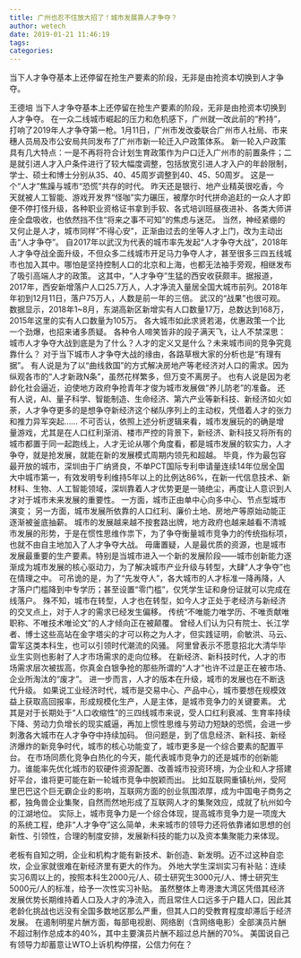 ```yaml
---
title: 广州也忍不住放大招了！城市发展靠人才争夺？
author: wetech
date: 2019-01-21 11:46:19
tags: 
categories: 
---
```

当下人才争夺基本上还停留在抢生产要素的阶段，无非是由抢资本切换到人才争夺。
<!-- more -->
王德培 
当下人才争夺基本上还停留在抢生产要素的阶段，无非是由抢资本切换到人才争夺。
在一众二线城市崛起的压力和危机感下，广州就一改此前的“矜持”，打响了2019年人才争夺第一枪。1月11日，广州市发改委联合广州市人社局、市来穗人员局及市公安局共同发布了广州市新一轮迁入户政策体系。
新一轮入户政策具有几大特点：一是不再将符合计划生育政策作为户口迁入广州市的前置条件；二是就引进人才入户条件进行了较大幅度调整，包括放宽引进人才入户的年龄限制，学士、硕士和博士分别从35、40、45周岁调整到40、45、50周岁。
这是一个“人才”焦躁与城市“恐慌”共存的时代。
昨天还是银行、地产业精英很吃香，今天就被人工智能、游戏开发界“怪咖”实力碾压，被摩尔时代拼命追赶的一众人才即便不停打怪升级，各种职业资格证书拿到手软、各式培训班昼夜进补、各类大师讲座全盘吸收，也依然挡不住“将来之事不可知”的焦虑与迷茫。
当然，神经紧绷的又何止是人才，城市同样“不得心安”，正渐由过去的坐等人才上门，改为主动出击“人才争夺”。
自2017年以武汉为代表的城市率先发起“人才争夺大战”，2018年人才争夺战全面升级，不但众多二线城市开足马力争夺人才，甚至很多三四五线城市也加入其中。哪怕是坚持控制人口的北京和上海，也都无法袖手旁观，相继发布了吸引高端人才的政策。
这其中，“人才争夺”生猛的西安收获颇丰。据报道，2017年，西安新增落户人口25.7万人，人才净流入量居全国大城市前列。2018年年初到12月11日，落户75万人，人数是前一年的三倍。
武汉的“战果”也很可观。数据显示，2018年1~8月，东湖高新区新增实有人口数量17万，总数达到168万，2015年这里的实有人口数量为105万。
各大城市如此求贤若渴，优惠政策一个比一个劲爆，也招来诸多质疑。
各种令人啼笑皆非的段子满天飞，让人不禁深思：城市人才争夺大战到底是为了什么？人才的定义又是什么？未来城市间的竞争究竟靠什么？
对于当下城市人才争夺大战的缘由，各路草根大家的分析也是“有理有据”。
有人说是为了以“曲线救国”的方式解决房地产等老经济对人口的需求。因为纵观各市的“人才新政N条”，虽然花样繁多，但万变不离房子。
也有人说是因为老龄化社会逼近，迫使地方政府争抢青年才俊为城市发展做“养儿防老”的准备。
还有人说，AI、量子科学、智能制造、生命经济、第六产业等新科技、新经济如火如荼，人才争夺更多的是想争夺新经济这个梯队序列上的主动权，凭借着人才的张力和推力异军突起……
不可否认，依照上述分析逻辑来看，城市发展玩的的确是增量游戏，尤其是在人口红利渐消、楼市严控的背景下，新经济、新科技又将所有的城市都置于同一起跑线上，人才无论从哪个角度看，都是城市发展的软实力，人才争夺，就是抢发展，就能在新的发展模式周期内领先和超越。
毕竟，作为最包容最开放的城市，深圳由于广纳贤良，不单PCT国际专利申请量连续14年位居全国大中城市第一，有效发明专利维持5年以上的比例达86%，在新一代信息技术、新材料、生物、人工智能领域，深圳靠着人才优势更是一骑绝尘，再度让人意识到人才对于城市未来发展的重要性。
一方面，城市正由单中心向多中心、节点型城市演变；
另一方面，城市发展所依靠的人口红利、廉价土地、房地产等原始动能正逐渐被釜底抽薪。
城市的发展越来越不按套路出牌，地方政府也越来越看不清城市发展的形势，于是在惯性思维作祟下，为了争夺衡量城市竞争力的传统指标项，也就不由自主地加入了人才争夺大战。
毋庸置疑，人是最优质的资源，也是城市发展最重要的生产要素。特别是当城市进入一个新的发展阶段——城市创新能力逐渐成为城市发展的核心驱动力，为了解决城市产业升级与转型，大肆“人才争夺”也在情理之中。
可吊诡的是，为了“先发夺人”，各大城市的人才标准一降再降，人才落户门槛降到中专学历；甚至设置“零门槛”，仅凭学生证和身份证就可以完成在线落户。
殊不知，城市在转型，人才也在转型，如今人才正处于老经济与新经济的交叉点上，对于人才的需求已经发生偏移。
传统“不唯能力唯学历、不唯贡献唯职称、不唯技术唯论文”的人才倾向正在被颠覆。
曾经人们认为只有院士、长江学者、博士这些高站在金字塔尖的才可以称之为人才，但实践证明，俞敏洪、马云、雷军这类本科生，也可以引领时代潮流的风骚。
阿里曾表示不愿意招北大清华毕业生实则也影射了人才市场需求的走向位移。
在新经济、新科技时代，人才的市场需求层次被拔高，你真金白银争抢的那些所谓的“人才”也许不过是正在被市场、企业所淘汰的“废才”。
进一步而言，人才的版本在升级，城市的发展也在不断迭代升级。
如果说工业经济时代，城市是交易中心、产品中心，城市要想在规模效益上获取高回报率，形成规模化生产，人是主体，是城市竞争力的关键要素。
尤其是对于长期处于“人口收缩性”的三四线城市来说，受人口红利衰减、生育率持续下降、劳动力负增长的现实威逼，再加上惯性思维与劳动力短缺的恐慌，会进一步刺激各大城市在人才争夺中持续加码。
但问题是，到了信息经济、新科技、新经济爆炸的新竞争时代，城市的核心功能变了，城市更多是一个综合要素的配置平台。
在市场同质化竞争白热化的今天，能代表城市竞争力的还是城市的创新能力。谁能率先优化城市的软硬件资源配置、改善城市投资环境，为企业和人才搭建好平台，谁将更可能在新一轮城市竞争中脱颖而出。
比如互联网重镇杭州，受阿里巴巴这个巨无霸企业的影响，互联网方面的创业氛围浓厚，成为中国电子商务之都，独角兽企业集聚，自然而然地形成了互联网人才的集聚效应，成就了杭州如今的江湖地位。
实际上，城市竞争力是一个综合体现，提高城市竞争力是一项庞大的系统工程，绝非“人才争夺”这么简单，未来城市的领导力还将依靠诸如思想的创新性、引领性，合理的制度安排，发展新科技的能力以及资本集聚能力来体现。
 
 
老板有自知之明，企业和机构才能有新技术、新创造、新发明。迈不过这种自恋坎，企业家就很难在新经济里有更大的作为。
外地大学生深圳实习有补贴：连续实习6周以上的，按照本科生2000元/人、硕士研究生3000元/人、博士研究生5000元/人的标准，给予一次性实习补贴。
虽然整体上粤港澳大湾区凭借其经济发展优势长期维持着人口及人才的净流入，而且常住人口远多于户籍人口，因此其老龄化挑战也远没有全国多数地区那么严重，但其人口的受教育程度却滞后于经济发展。
在遏制明星片酬方面，每部电视剧、网络剧（含网络电影）全部演员片酬不超过制作总成本的40%，其中主要演员片酬不超过总片酬的70%。
美国说自己有领导力却蓄意让WTO上诉机构停摆，公信力何在？

